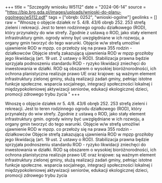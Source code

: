 +++
title = "Szczegóły wniosku W5112"
date = "2024-06-14"
source = "https://bip.brg.gda.pl/images/uploads/wnioski-do-planu-ogolnego/w5112.pdf"
tags = ["obręb: 0252", "wnioski-ogolne"]
geolinks = []
raw = "Wnoszę o objęcie działek nr 5. 4/8. 43/6 obręb 252. 253 strefą zieleni i rekreacji. Jest to teren  rodzinnego ogrodu działkowego (ROD), który przynależy do wiw strefy. Zgodnie z ustawą o ROD, jako stały  element infrastruktury gmin. ogrody winny być uwzględniane w ich rozwoju, a organy gmin tworzyć do tego   warunki. Objęcie w/w strefą umożliwi ujawnienie ROD w mpzp. co przełoży się na prawa 355 rodzin -   działkowców Objęcie strefą zakazującą ujawnienia ROD w mpzp groziłoby jego likwidacją (art. 19 ust. 2 ustawy o ROD). Stabilizacja prawna będzie sprzyjała podnoszeniu standardu ROD - ryzyko likwidacji zniechęci do   inwestowania w działki. ROD są obszarem o wysokiej bioróżnorodności, ich ochrona planistyczna realizuje   prawo UE oraz krajowe: są ważnym element infrastruktury zielonej gminy, służą realizacji zadań gminy, pełniąc   istotne funkcje społeczne. wsparcia socjalnego, integracji społeczności lokalnej i międzypokoleniowej  aktywizacji seniorów, edukacji ekologicznej dzieci, promocji zdrowego trybu życia  "
+++

Wnoszę o objęcie działek nr 5. 4/8. 43/6 obręb 252. 253 strefą zieleni i rekreacji. Jest to teren 
rodzinnego ogrodu działkowego (ROD), który przynależy do wiw strefy. Zgodnie z ustawą o ROD, jako stały 
element infrastruktury gmin. ogrody winny być uwzględniane w ich rozwoju, a organy gmin tworzyć do tego 
 warunki. Objęcie w/w strefą umożliwi ujawnienie ROD w mpzp. co przełoży się na prawa 355 rodzin - 
 działkowców Objęcie strefą zakazującą ujawnienia ROD w mpzp groziłoby jego likwidacją (art. 19 ust. 2 ustawy
o ROD). Stabilizacja prawna będzie sprzyjała podnoszeniu standardu ROD - ryzyko likwidacji zniechęci do 
 inwestowania w działki. ROD są obszarem o wysokiej bioróżnorodności, ich ochrona planistyczna realizuje 
 prawo UE oraz krajowe: są ważnym element infrastruktury zielonej gminy, służą realizacji zadań gminy, pełniąc 
 istotne funkcje społeczne. wsparcia socjalnego, integracji społeczności lokalnej i międzypokoleniowej 
aktywizacji seniorów, edukacji ekologicznej dzieci, promocji zdrowego trybu życia
 


